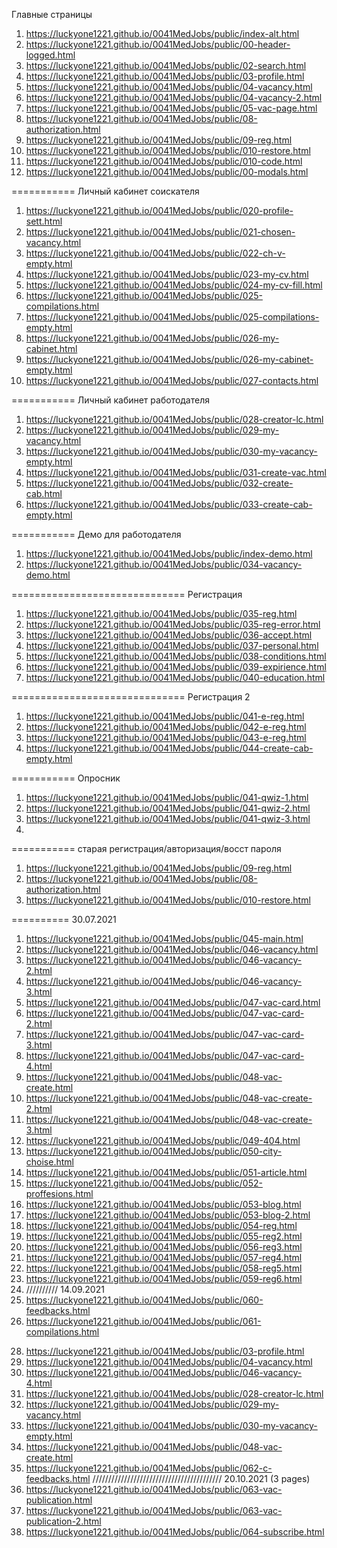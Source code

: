 Главные страницы
1. <https://luckyone1221.github.io/0041MedJobs/public/index-alt.html>
1. <https://luckyone1221.github.io/0041MedJobs/public/00-header-logged.html>
1. <https://luckyone1221.github.io/0041MedJobs/public/02-search.html>
1. <https://luckyone1221.github.io/0041MedJobs/public/03-profile.html>
1. <https://luckyone1221.github.io/0041MedJobs/public/04-vacancy.html>
1. <https://luckyone1221.github.io/0041MedJobs/public/04-vacancy-2.html>
1. <https://luckyone1221.github.io/0041MedJobs/public/05-vac-page.html>
1. <https://luckyone1221.github.io/0041MedJobs/public/08-authorization.html> 
1. <https://luckyone1221.github.io/0041MedJobs/public/09-reg.html>
1. <https://luckyone1221.github.io/0041MedJobs/public/010-restore.html>
1. <https://luckyone1221.github.io/0041MedJobs/public/010-code.html>
1. <https://luckyone1221.github.io/0041MedJobs/public/00-modals.html>
<!-- 9. <https://luckyone1221.github.io/0041MedJobs/public/06-profesionals.html> -->
<!-- https://github.com/luckyone1221/0041MedJobs -->
<!-- 1. <https://luckyone1221.github.io/0041MedJobs/public/index.html> -->
<!-- 1. <https://luckyone1221.github.io/0041MedJobs/public/07-proffesional.html>-->
<!-- 1. <https://luckyone1221.github.io/0041MedJobs/public/011-profile.html> -->
<!-- 1. <https://luckyone1221.github.io/0041MedJobs/public/012-company-profile.html> -->
<!-- 1. <https://luckyone1221.github.io/0041MedJobs/public/013-vacancy.html> -->
<!-- 1. <https://luckyone1221.github.io/0041MedJobs/public/013-1-vac-create.html> -->
<!-- 1. <https://luckyone1221.github.io/0041MedJobs/public/014-employer.html> -->
<!-- 1. <https://luckyone1221.github.io/0041MedJobs/public/016-proffesional.html> -->
<!-- 1. <https://luckyone1221.github.io/0041MedJobs/public/018-employee.html> -->
<!-- 1. <https://luckyone1221.github.io/0041MedJobs/public/00-stab1.html> -->
<!-- 1. <https://luckyone1221.github.io/0041MedJobs/public/00-stab2.html> -->
===========  Личный кабинет соискателя
1. <https://luckyone1221.github.io/0041MedJobs/public/020-profile-sett.html>
1. <https://luckyone1221.github.io/0041MedJobs/public/021-chosen-vacancy.html>
1. <https://luckyone1221.github.io/0041MedJobs/public/022-ch-v-empty.html>
1. <https://luckyone1221.github.io/0041MedJobs/public/023-my-cv.html>
1. <https://luckyone1221.github.io/0041MedJobs/public/024-my-cv-fill.html>
1. <https://luckyone1221.github.io/0041MedJobs/public/025-compilations.html>
1. <https://luckyone1221.github.io/0041MedJobs/public/025-compilations-empty.html>
1. <https://luckyone1221.github.io/0041MedJobs/public/026-my-cabinet.html>
1. <https://luckyone1221.github.io/0041MedJobs/public/026-my-cabinet-empty.html>
1. <https://luckyone1221.github.io/0041MedJobs/public/027-contacts.html>

===========   Личный кабинет работодателя
1. <https://luckyone1221.github.io/0041MedJobs/public/028-creator-lc.html>
1. <https://luckyone1221.github.io/0041MedJobs/public/029-my-vacancy.html>
1. <https://luckyone1221.github.io/0041MedJobs/public/030-my-vacancy-empty.html>
1. <https://luckyone1221.github.io/0041MedJobs/public/031-create-vac.html>
1. <https://luckyone1221.github.io/0041MedJobs/public/032-create-cab.html>
1. <https://luckyone1221.github.io/0041MedJobs/public/033-create-cab-empty.html>

===========   Демо для работодателя
1. <https://luckyone1221.github.io/0041MedJobs/public/index-demo.html>
1. <https://luckyone1221.github.io/0041MedJobs/public/034-vacancy-demo.html>

==============================   Регистрация
1. <https://luckyone1221.github.io/0041MedJobs/public/035-reg.html>
1. <https://luckyone1221.github.io/0041MedJobs/public/035-reg-error.html>
1. <https://luckyone1221.github.io/0041MedJobs/public/036-accept.html>
1. <https://luckyone1221.github.io/0041MedJobs/public/037-personal.html>
1. <https://luckyone1221.github.io/0041MedJobs/public/038-conditions.html>
1. <https://luckyone1221.github.io/0041MedJobs/public/039-expirience.html>
1. <https://luckyone1221.github.io/0041MedJobs/public/040-education.html>

==============================   Регистрация 2
1. <https://luckyone1221.github.io/0041MedJobs/public/041-e-reg.html>
1. <https://luckyone1221.github.io/0041MedJobs/public/042-e-reg.html>
1. <https://luckyone1221.github.io/0041MedJobs/public/043-e-reg.html>
1. <https://luckyone1221.github.io/0041MedJobs/public/044-create-cab-empty.html>

===========   Опросник
1. <https://luckyone1221.github.io/0041MedJobs/public/041-qwiz-1.html>
2. <https://luckyone1221.github.io/0041MedJobs/public/041-qwiz-2.html>
3. <https://luckyone1221.github.io/0041MedJobs/public/041-qwiz-3.html>
4. 
===========   старая регистрация/авторизация/восст пароля
1. <https://luckyone1221.github.io/0041MedJobs/public/09-reg.html>
2. <https://luckyone1221.github.io/0041MedJobs/public/08-authorization.html>
3. <https://luckyone1221.github.io/0041MedJobs/public/010-restore.html>

========== 30.07.2021
1. <https://luckyone1221.github.io/0041MedJobs/public/045-main.html>
2. <https://luckyone1221.github.io/0041MedJobs/public/046-vacancy.html>
3. <https://luckyone1221.github.io/0041MedJobs/public/046-vacancy-2.html>
4. <https://luckyone1221.github.io/0041MedJobs/public/046-vacancy-3.html>
5. <https://luckyone1221.github.io/0041MedJobs/public/047-vac-card.html>
6. <https://luckyone1221.github.io/0041MedJobs/public/047-vac-card-2.html>
7. <https://luckyone1221.github.io/0041MedJobs/public/047-vac-card-3.html>
8. <https://luckyone1221.github.io/0041MedJobs/public/047-vac-card-4.html>
9. <https://luckyone1221.github.io/0041MedJobs/public/048-vac-create.html>
10. <https://luckyone1221.github.io/0041MedJobs/public/048-vac-create-2.html>
11. <https://luckyone1221.github.io/0041MedJobs/public/048-vac-create-3.html>
12. <https://luckyone1221.github.io/0041MedJobs/public/049-404.html>
13. <https://luckyone1221.github.io/0041MedJobs/public/050-city-choise.html>
14. <https://luckyone1221.github.io/0041MedJobs/public/051-article.html>
15. <https://luckyone1221.github.io/0041MedJobs/public/052-proffesions.html>
16. <https://luckyone1221.github.io/0041MedJobs/public/053-blog.html>
17. <https://luckyone1221.github.io/0041MedJobs/public/053-blog-2.html>
18. <https://luckyone1221.github.io/0041MedJobs/public/054-reg.html>
19. <https://luckyone1221.github.io/0041MedJobs/public/055-reg2.html>
20. <https://luckyone1221.github.io/0041MedJobs/public/056-reg3.html>
21. <https://luckyone1221.github.io/0041MedJobs/public/057-reg4.html>
22. <https://luckyone1221.github.io/0041MedJobs/public/058-reg5.html>
23. <https://luckyone1221.github.io/0041MedJobs/public/059-reg6.html>
24. ////////// 14.09.2021
25. <https://luckyone1221.github.io/0041MedJobs/public/060-feedbacks.html>
26. <https://luckyone1221.github.io/0041MedJobs/public/061-compilations.html>
<!-- 27. <https://luckyone1221.github.io/0041MedJobs/public/062-compilations-empty.html> -->
28. <https://luckyone1221.github.io/0041MedJobs/public/03-profile.html>
29. <https://luckyone1221.github.io/0041MedJobs/public/04-vacancy.html>
30. <https://luckyone1221.github.io/0041MedJobs/public/046-vacancy-4.html>
31. <https://luckyone1221.github.io/0041MedJobs/public/028-creator-lc.html>
32. <https://luckyone1221.github.io/0041MedJobs/public/029-my-vacancy.html>
33. <https://luckyone1221.github.io/0041MedJobs/public/030-my-vacancy-empty.html>
34. <https://luckyone1221.github.io/0041MedJobs/public/048-vac-create.html>
35. <https://luckyone1221.github.io/0041MedJobs/public/062-c-feedbacks.html>
///////////////////////////////////////// 20.10.2021 (3 pages)
36. <https://luckyone1221.github.io/0041MedJobs/public/063-vac-publication.html>
37. <https://luckyone1221.github.io/0041MedJobs/public/063-vac-publication-2.html>
38. <https://luckyone1221.github.io/0041MedJobs/public/064-subscribe.html>